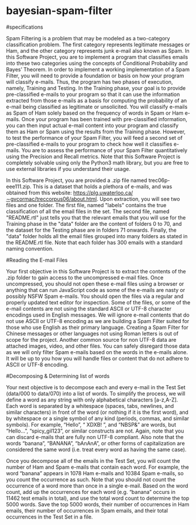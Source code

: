 # bayesian-spam-filter

#specifications

Spam Filtering is a problem that may be modeled as a two-category classification problem. The first category represents
legitimate messages or Ham, and the other category represents junk e-mail also known as Spam. In this Software
Project, you are to implement a program that classifies emails into these two categories using the concepts of Conditional
Probability and Bayes’ Theorem. In order to implement a working implementation of a Spam Filter, you will need to
provide a foundation or basis on how your program will classify e-mails. Thus, the program has two phases of execution,
namely, Training and Testing. In the Training phase, your goal is to provide pre-classified e-mails to your program so
that it can use the information extracted from those e-mails as a basis for computing the probability of an e-mail being
classified as legitimate or unsolicited. You will classify e-mails as Spam of Ham solely based on the frequency
of words in Spam or Ham e-mails. Once your program has been trained with pre-classified information, you can then
input actual e-mail content into your program and classify them as Ham or Spam using the results from the Training
phase. However, to test the performance of your Spam Filter, you will feed a second set of pre-classified e-mails to your
program to check how well it classifies e-mails. You are to assess the performance of your Spam Filter quantitatively
using the Precision and Recall metrics. Note that this Software Project is completely solvable using only the Python3
math library, but you are free to use external libraries if you understand their usage.

In this Software Project, you are provided a .zip file named trec06p-eee111.zip. This is a dataset that holds a plethora
of e-mails, and was obtained from this website: https://plg.uwaterloo.ca/∼gvcormac/treccorpus06/about.html. Upon
extraction, you will see two files and one folder. The first file, named "labels" contains the true classification of all the
email files in the set. The second file, named "README.rtl" just tells you that the relevant emails that you will use
for the Training phase in the "data" folder are the content of folders 0 to 70, and the dataset for the Testing phase
are in folders 71 onwards. Finally, the "data" folder holds all the email files grouped into many folders as stated in the
README.rtl file. Note that each folder has 300 emails with a standard naming convention.

#Reading the E-mail Files

Your first objective in this Software Project is to extract the contents of the .zip folder to gain access to the uncompressed
e-mail files. Once uncompressed, you should not open these e-mail files using a browser or anything that can run
JavaScript code as some of the e-mails are nasty or possibly NSFW Spam e-mails. You should open the files via a regular
and properly updated text editor for inspection. Some of the files, or some of the e-mail contents are not using the
standard ASCII or UTF-8 character encodings used in English messages. We will ignore e-mail contents that do not use
ASCII or UTF-8 encoding as we are building a Spam Filter suited for those who use English as their primary language.
Creating a Spam Filter for Chinese messages or other languages not using Roman letters is out of scope for the project.
Another common source for non UTF-8 data are attached images, video, and other files. You can safely disregard those
data as we will only filter Spam e-mails based on the words in the e-mails alone. It will be up to you how you will handle
files or content that do not adhere to ASCII or UTF-8 encoding.

#Decomposing & Determining list of words

Your next objective is to decompose each and every e-mail in the Test Set (data/000 to data/070) into a list of
words. To simplify the process, we will define a word as any string with only alphabetical characters [a-z,A-Z].
Each word is separated by a whitespace (spaces, tabs, newlines, and similar characters) in front of the word (or nothing
if it is the first word), and by whitespace or a single symbol of any kind (periods, commas, and similar symbols). For
example, “Hello”, “ XDXB! ”, and “NBSP&” are words, but “Hello...”, “spicy_gil123”, or similar constructs are not. Again,
note that you can discard e-mails that are fully non UTF-8 compliant. Also note that the words “banana”, “BANANA”,
“bAnAnA”, or other forms of capitalization are considered the same word (i.e. treat every word as having the same case).

Once you decompose all of the emails in the Test Set, you will count the number of Ham and Spam e-mails that contain
each word. For example, the word “banana” appears in 1078 Ham e-mails and 10384 Spam e-mails, so you count the
occurrence as such. Note that you should not count the occurrence of a word more than once in a single e-mail. Based
on the word count, add up the occurrences for each word (e.g. “banana” occurs in 11462 test emails in total), and use
the total word count to determine the top 5000 words. Save the top 5000 words, their number of occurrences in Ham
emails, their number of occurrences in Spam emails, and their total occurrences in the Test Set in a file.

